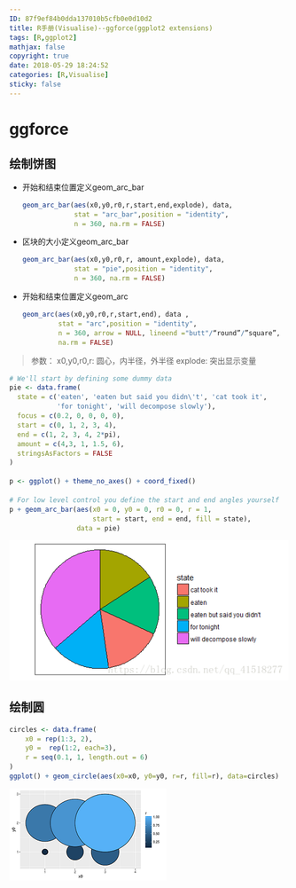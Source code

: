 ```yaml
---
ID: 87f9ef84b0dda137010b5cfb0e0d10d2
title: R手册(Visualise)--ggforce(ggplot2 extensions)
tags: [R,ggplot2]
mathjax: false
copyright: true
date: 2018-05-29 18:24:52
categories: [R,Visualise]
sticky: false
---
```


# ggforce

## 绘制饼图

- 开始和结束位置定义geom_arc_bar

   ```R
   geom_arc_bar(aes(x0,y0,r0,r,start,end,explode), data, 
                stat = "arc_bar",position = "identity", 
                n = 360, na.rm = FALSE)
   ```

- 区块的大小定义geom_arc_bar

   ```R 
   geom_arc_bar(aes(x0,y0,r0,r, amount,explode), data, 
                stat = "pie",position = "identity", 
                n = 360, na.rm = FALSE)
   ```

- 开始和结束位置定义geom_arc

   ```R
   geom_arc(aes(x0,y0,r0,r,start,end), data , 
            stat = "arc",position = "identity", 
            n = 360, arrow = NULL, lineend ="butt"/“round”/”square”,
            na.rm = FALSE)
   ```

 > 参数：
 > x0,y0,r0,r: 圆心，内半径，外半径
 > explode: 突出显示变量

```r
# We'll start by defining some dummy data
pie <- data.frame(
  state = c('eaten', 'eaten but said you didn\'t', 'cat took it', 
            'for tonight', 'will decompose slowly'),
  focus = c(0.2, 0, 0, 0, 0),
  start = c(0, 1, 2, 3, 4),
  end = c(1, 2, 3, 4, 2*pi),
  amount = c(4,3, 1, 1.5, 6),
  stringsAsFactors = FALSE
)

p <- ggplot() + theme_no_axes() + coord_fixed()

# For low level control you define the start and end angles yourself
p + geom_arc_bar(aes(x0 = 0, y0 = 0, r0 = 0, r = 1, 
                     start = start, end = end, fill = state),
                 data = pie)
```

![pie](images/ggpie.png)

## 绘制圆

```r
circles <- data.frame(
    x0 = rep(1:3, 2),
    y0 =  rep(1:2, each=3),
    r = seq(0.1, 1, length.out = 6)
)
ggplot() + geom_circle(aes(x0=x0, y0=y0, r=r, fill=r), data=circles)
```

![c](images/ggcircle.png)



